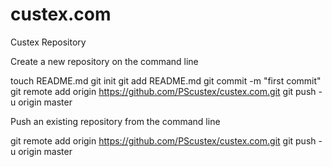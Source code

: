 custex.com
==========

Custex Repository


Create a new repository on the command line

touch README.md
git init
git add README.md
git commit -m "first commit"
git remote add origin https://github.com/PScustex/custex.com.git
git push -u origin master

Push an existing repository from the command line

git remote add origin https://github.com/PScustex/custex.com.git
git push -u origin master

